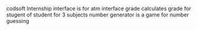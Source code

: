 codsoft Internship
interface is for atm interface
grade calculates grade for stugent of student for 3 subjects
number generator is a game for number guessing

